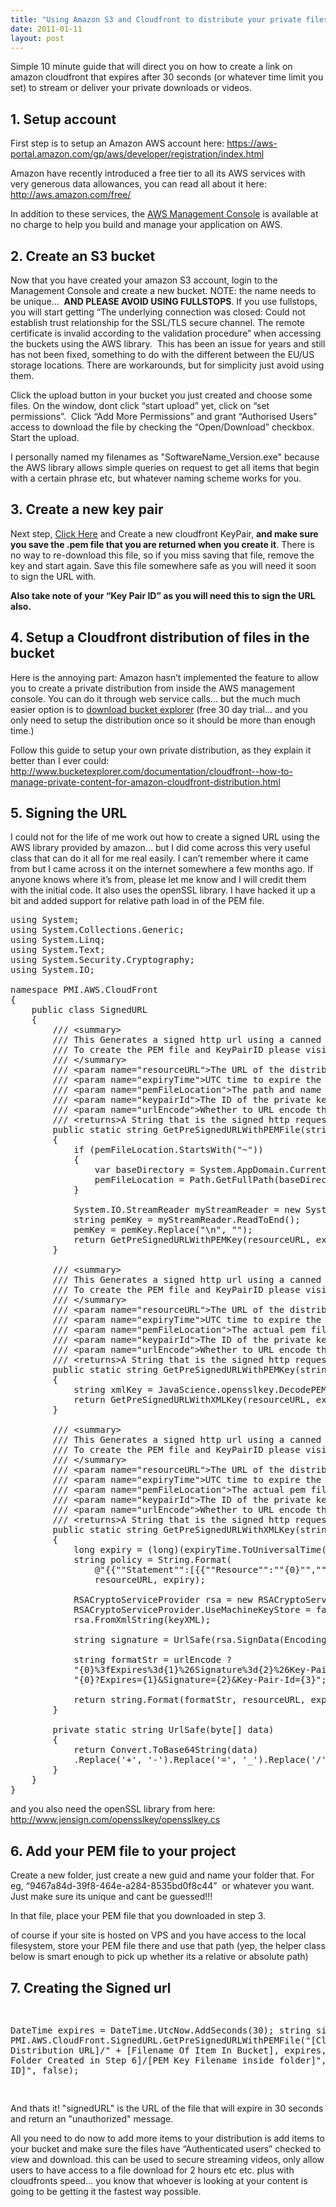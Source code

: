 ```yaml
---
title: "Using Amazon S3 and Cloudfront to distribute your private files"
date: 2011-01-11
layout: post
---
```


Simple 10 minute guide that will direct you on how to create a link on amazon cloudfront that expires after 30 seconds (or whatever time limit you set) to stream or deliver your private downloads or videos.

<h2>1. Setup account</h2>
First step is to setup an Amazon AWS account here: <a href="https://aws-portal.amazon.com/gp/aws/developer/registration/index.html">https://aws-portal.amazon.com/gp/aws/developer/registration/index.html</a>

Amazon have recently introduced a free tier to all its AWS services with very generous data allowances, you can read all about it here: <a href="http://aws.amazon.com/free/">http://aws.amazon.com/free/</a>

In addition to these services, the <a href="http://aws.amazon.com/console">AWS Management Console</a> is available at no charge to help you build and manage your application on AWS.
<h2>2. Create an S3 bucket</h2>
Now that you have created your amazon S3 account, login to the Management Console and create a new bucket. NOTE: the name needs to be unique...  <strong>AND PLEASE AVOID USING FULLSTOPS</strong>. If you use fullstops, you will start getting “The underlying connection was closed: Could not establish trust relationship for the SSL/TLS secure channel. The remote certificate is invalid according to the validation procedure” when accessing the buckets using the AWS library.  This has been an issue for years and still has not been fixed, something to do with the different between the EU/US storage locations. There are workarounds, but for simplicity just avoid using them.

Click the upload button in your bucket you just created and choose some files. On the window, dont click “start upload” yet, click on “set permissions”.  Click “Add More Permissions” and grant “Authorised Users”  access to download the file by checking the “Open/Download” checkbox. Start the upload.

I personally named my filenames as "SoftwareName_Version.exe" because the AWS library allows simple queries on request to get all items that begin with a certain phrase etc, but whatever naming scheme works for you.

<h2>3. Create a new key pair</h2>
Next step, <a href="https://aws-portal.amazon.com/gp/aws/developer/account/index.html?ie=UTF8&amp;action=access-key#keypair_block">Click Here</a> and Create a new cloudfront KeyPair, <strong>and make sure you save the .pem file that you are returned when you create it</strong>. There is no way to re-download this file, so if you miss saving that file, remove the key and start again. Save this file somewhere safe as you will need it soon to sign the URL with.

<strong>Also take note of your “Key Pair ID” as you will need this to sign the URL also.</strong>

<h2>4. Setup a Cloudfront distribution of files in the bucket</h2>
Here is the annoying part: Amazon hasn’t implemented the feature to allow you to create a private distribution from inside the AWS management console. You can do it through web service calls... but the much much easier option is to <a href="http://www.bucketexplorer.com/be-download.html">download bucket explorer</a> (free 30 day trial... and you only need to setup the distribution once so it should be more than enough time.)

Follow this guide to setup your own private distribution, as they explain it better than I ever could:
<a href="http://www.bucketexplorer.com/documentation/cloudfront--how-to-manage-private-content-for-amazon-cloudfront-distribution.html">http://www.bucketexplorer.com/documentation/cloudfront--how-to-manage-private-content-for-amazon-cloudfront-distribution.html</a>

<h2>5. Signing the URL</h2>
I could not for the life of me work out how to create a signed URL using the AWS library provided by amazon... but I did come across this very useful class that can do it all for me real easily. I can’t remember where it came from but I came across it on the internet somewhere a few months ago. If anyone knows where it’s from, please let me know and I will credit them with the initial code. It also uses the openSSL library. I have hacked it up a bit and added support for relative path load in of the PEM file.

<pre class="prettyprint">
using System;
using System.Collections.Generic;
using System.Linq;
using System.Text;
using System.Security.Cryptography;
using System.IO;

namespace PMI.AWS.CloudFront
{
    public class SignedURL
    {
        /// &lt;summary&gt;
        /// This Generates a signed http url using a canned policy.
        /// To create the PEM file and KeyPairID please visit https://aws-portal.amazon.com/gp/aws/developer/account/index.html?action=access-key
        /// &lt;/summary&gt;
        /// &lt;param name="resourceURL"&gt;The URL of the distribution item you are signing.&lt;/param&gt;
        /// &lt;param name="expiryTime"&gt;UTC time to expire the signed URL&lt;/param&gt;
        /// &lt;param name="pemFileLocation"&gt;The path and name to the PEM file. Can be either Relative or Absolute.&lt;/param&gt;
        /// &lt;param name="keypairId"&gt;The ID of the private key used to sign the request&lt;/param&gt;
        /// &lt;param name="urlEncode"&gt;Whether to URL encode the result&lt;/param&gt;
        /// &lt;returns&gt;A String that is the signed http request.&lt;/returns&gt;
        public static string GetPreSignedURLWithPEMFile(string resourceURL, DateTime expiryTime, string pemFileLocation, string keypairId, bool urlEncode)
        {
            if (pemFileLocation.StartsWith("~"))
            {
                var baseDirectory = System.AppDomain.CurrentDomain.BaseDirectory;
                pemFileLocation = Path.GetFullPath(baseDirectory + pemFileLocation.Replace("~", string.Empty));
            }

            System.IO.StreamReader myStreamReader = new System.IO.StreamReader(pemFileLocation);
            string pemKey = myStreamReader.ReadToEnd();
            pemKey = pemKey.Replace("\n", "");
            return GetPreSignedURLWithPEMKey(resourceURL, expiryTime, pemKey, keypairId, urlEncode);
        }

        /// &lt;summary&gt;
        /// This Generates a signed http url using a canned policy.
        /// To create the PEM file and KeyPairID please visit https://aws-portal.amazon.com/gp/aws/developer/account/index.html?action=access-key
        /// &lt;/summary&gt;
        /// &lt;param name="resourceURL"&gt;The URL of the distribution item you are signing.&lt;/param&gt;
        /// &lt;param name="expiryTime"&gt;UTC time to expire the signed URL&lt;/param&gt;
        /// &lt;param name="pemFileLocation"&gt;The actual pem file&lt;/param&gt;
        /// &lt;param name="keypairId"&gt;The ID of the private key used to sign the request&lt;/param&gt;
        /// &lt;param name="urlEncode"&gt;Whether to URL encode the result&lt;/param&gt;
        /// &lt;returns&gt;A String that is the signed http request.&lt;/returns&gt;
        public static string GetPreSignedURLWithPEMKey(string resourceURL, DateTime expiryTime, string keyPEM, string keypairId, bool urlEncode)
        {
            string xmlKey = JavaScience.opensslkey.DecodePEMKey(keyPEM);
            return GetPreSignedURLWithXMLKey(resourceURL, expiryTime, xmlKey, keypairId, urlEncode);
        }

        /// &lt;summary&gt;
        /// This Generates a signed http url using a canned policy.
        /// To create the PEM file and KeyPairID please visit https://aws-portal.amazon.com/gp/aws/developer/account/index.html?action=access-key
        /// &lt;/summary&gt;
        /// &lt;param name="resourceURL"&gt;The URL of the distribution item you are signing.&lt;/param&gt;
        /// &lt;param name="expiryTime"&gt;UTC time to expire the signed URL&lt;/param&gt;
        /// &lt;param name="pemFileLocation"&gt;The actual pem file&lt;/param&gt;
        /// &lt;param name="keypairId"&gt;The ID of the private key used to sign the request&lt;/param&gt;
        /// &lt;param name="urlEncode"&gt;Whether to URL encode the result&lt;/param&gt;
        /// &lt;returns&gt;A String that is the signed http request.&lt;/returns&gt;
        public static string GetPreSignedURLWithXMLKey(string resourceURL, DateTime expiryTime, string keyXML, string keypairId, bool urlEncode)
        {
            long expiry = (long)(expiryTime.ToUniversalTime() - new DateTime(1970, 1, 1)).TotalSeconds;
            string policy = String.Format(
                @"&#123;&#123;""Statement"":[&#123;&#123;""Resource"":""&#123;0&#125;"",""Condition"":&#123;&#123;""DateLessThan"":&#123;&#123;""AWS:EpochTime"":&#123;1&#125;&#125;&#125;&#125;&#125;&#125;&#125;]&#125;&#125;",
                resourceURL, expiry);

            RSACryptoServiceProvider rsa = new RSACryptoServiceProvider();
            RSACryptoServiceProvider.UseMachineKeyStore = false;
            rsa.FromXmlString(keyXML);

            string signature = UrlSafe(rsa.SignData(Encoding.UTF8.GetBytes(policy), new SHA1CryptoServiceProvider()));

            string formatStr = urlEncode ?
            "{0}%3fExpires%3d{1}%26Signature%3d{2}%26Key-Pair-Id%3d{3}" :
            "{0}?Expires={1}&Signature={2}&Key-Pair-Id={3}";

            return string.Format(formatStr, resourceURL, expiry, signature, keypairId);
        }

        private static string UrlSafe(byte[] data)
        {
            return Convert.ToBase64String(data)
            .Replace('+', '-').Replace('=', '_').Replace('/', '~');
        }
    }
}
</pre>

and you also need the openSSL library from here: <a href="http://www.jensign.com/opensslkey/opensslkey.cs" target="_blank">http://www.jensign.com/opensslkey/opensslkey.cs</a>

<h2>6. Add your PEM file to your project</h2>
Create a new folder, just create a new guid and name your folder that. For eg, “9467a84d-39f8-464e-a284-8535bd0f8c44”  or whatever you want. Just make sure its unique and cant be guessed!!!

In that file, place your PEM file that you downloaded in step 3.

of course if your site is hosted on VPS and you have access to the local filesystem, store your PEM file there and use that path (yep, the helper class below is smart enough to pick up whether its a relative or absolute path)

<h2>7. Creating the Signed url</h2>
<pre class="prettyprint">

DateTime expires = DateTime.UtcNow.AddSeconds(30);
string signedURL = PMI.AWS.CloudFront.SignedURL.GetPreSignedURLWithPEMFile("[Cloudfront Distribution URL]/" + [Filename Of Item In Bucket], expires, "~/[GUID Folder Created in Step 6]/[PEM Key Filename inside folder]", "[Key Pair ID]", false);

</pre>

And thats it! "signedURL" is the URL of the file that will expire in 30 seconds and return an "unauthorized" message.

All you need to do now to add more items to your distribution is add items to your bucket and make sure the files have “Authenticated users” checked to view and download. this can be used to secure streaming videos, only allow users to have access to a file download for 2 hours etc etc. plus with cloudfronts speed... you know that whoever is looking at your content is going to be getting it the fastest way possible.